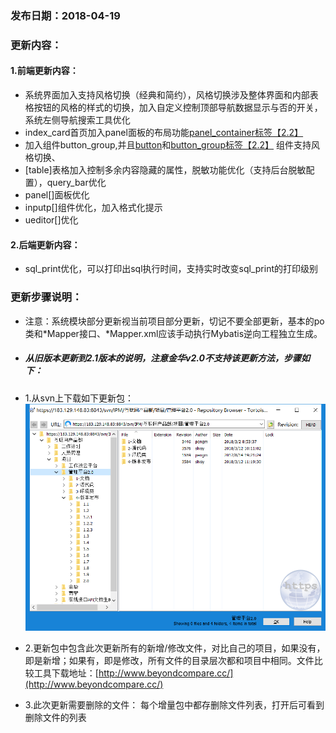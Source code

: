 ### 发布日期：2018-04-19

### 更新内容：

#### 1.前端更新内容：
* 系统界面加入支持风格切换（经典和简约），风格切换涉及整体界面和内部表格按钮的风格的样式的切换，加入自定义控制顶部导航数据显示与否的开关，系统左侧导航搜索工具优化
* index_card首页加入panel面板的布局功能[panel\_container标签【2.2】](/ji-ben-biao-dan-kong-jian/panelcontainer-biao-qian-3010-2-2.md)
* 加入组件button_group,并且[button](/ji-ben-biao-dan-kong-jian/buttonbiao-qian-3010-shi-3011.md)和[button\_group标签【2.2】](/ji-ben-biao-dan-kong-jian/buttongroup-biao-qian-3010-2-2.md)
组件支持风格切换、
* [table]表格加入控制多余内容隐藏的属性，脱敏功能优化（支持后台脱敏配置），query_bar优化
* panel[]面板优化
* inputp[]组件优化，加入格式化提示
* ueditor[]优化
#### 2.后端更新内容：
* sql_print优化，可以打印出sql执行时间，支持实时改变sql_print的打印级别
### 更新步骤说明：
* 注意：系统模块部分更新视当前项目部分更新，切记不要全部更新，基本的po类和\*Mapper接口、\*Mapper.xml应该手动执行Mybatis逆向工程独立生成。
* ##### 从旧版本更新到2.1版本的说明，注意金华v2.0不支持该更新方法，步骤如下：
* 1.从svn上下载如下更新包：  
![](/assets/v2.0-1.png)
* 2.更新包中包含此次更新所有的新增/修改文件，对比自己的项目，如果没有，即是新增；如果有，即是修改，所有文件的目录层次都和项目中相同。文件比较工具下载地址：[http://www.beyondcompare.cc/](http://www.beyondcompare.cc/)

* 3.此次更新需要删除的文件：
  每个增量包中都存删除文件列表，打开后可看到删除文件的列表














